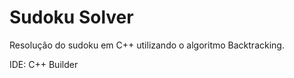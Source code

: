 Sudoku Solver
=============

Resolução do sudoku em C++ utilizando o algoritmo Backtracking.

IDE: C++ Builder
